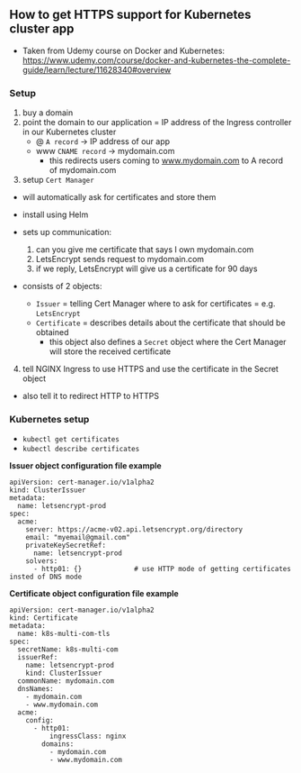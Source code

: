 ## How to get HTTPS support for Kubernetes cluster app

 - Taken from Udemy course on Docker and Kubernetes: https://www.udemy.com/course/docker-and-kubernetes-the-complete-guide/learn/lecture/11628340#overview
 
### Setup

1. buy a domain
2. point the domain to our application = IP address of the Ingress controller in our Kubernetes cluster
   - @ `A record` -> IP address of our app
   - www `CNAME record` -> mydomain.com 
     - this redirects users coming to www.mydomain.com to A record of mydomain.com
3. setup `Cert Manager`
 - will automatically ask for certificates and store them 
 - install using Helm

 - sets up communication:
   1. can you give me certificate that says I own mydomain.com
   2. LetsEncrypt sends request to mydomain.com
   3. if we reply, LetsEncrypt will give us a certificate for 90 days

 - consists of 2 objects:
   - `Issuer` = telling Cert Manager where to ask for certificates = e.g. `LetsEncrypt`
   - `Certificate` = describes details about the certificate that should be obtained
     - this object also defines a `Secret` object where the Cert Manager will store the received certificate
     
4. tell NGINX Ingress to use HTTPS and use the certificate in the Secret object
 - also tell it to redirect HTTP to HTTPS

### Kubernetes setup
 - `kubectl get certificates`
 - `kubectl describe certificates`

**Issuer object configuration file example**
```
apiVersion: cert-manager.io/v1alpha2
kind: ClusterIssuer
metadata:
  name: letsencrypt-prod
spec:
  acme:
    server: https://acme-v02.api.letsencrypt.org/directory
    email: "myemail@gmail.com"
    privateKeySecretRef:
      name: letsencrypt-prod
    solvers:
      - http01: {}             # use HTTP mode of getting certificates insted of DNS mode
```

**Certificate object configuration file example**
```
apiVersion: cert-manager.io/v1alpha2
kind: Certificate
metadata:
  name: k8s-multi-com-tls
spec:
  secretName: k8s-multi-com
  issuerRef:
    name: letsencrypt-prod
    kind: ClusterIssuer
  commonName: mydomain.com
  dnsNames:
    - mydomain.com
    - www.mydomain.com
  acme:
    config:
      - http01:
          ingressClass: nginx
        domains:
          - mydomain.com
          - www.mydomain.com
```


